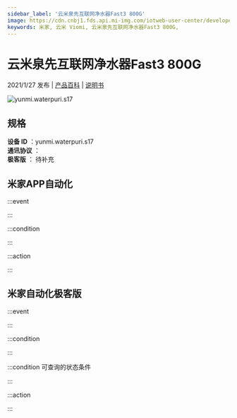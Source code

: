 ```yaml
---
sidebar_label: '云米泉先互联网净水器Fast3 800G'
image: https://cdn.cnbj1.fds.api.mi-img.com/iotweb-user-center/developer_16790478400876TSCKh0a.png?GalaxyAccessKeyId=AKVGLQWBOVIRQ3XLEW&Expires=9223372036854775807&Signature=rlRHPPaB07DjPw4okgFredaddMU=
keywords: 米家, 云米 Viomi, 云米泉先互联网净水器Fast3 800G, 
---
```

# 云米泉先互联网净水器Fast3 800G

2021/1/27 发布 | [产品百科](https://home.mi.com/webapp/content/baike/product/index.html?model=yunmi.waterpuri.s17/) | [说明书](https://home.mi.com/views/introduction.html?model=yunmi.waterpuri.s17&region=cn)

![yunmi.waterpuri.s17](https://cdn.cnbj1.fds.api.mi-img.com/iotweb-user-center/developer_16790478400876TSCKh0a.png?GalaxyAccessKeyId=AKVGLQWBOVIRQ3XLEW&Expires=9223372036854775807&Signature=rlRHPPaB07DjPw4okgFredaddMU=)

## 规格  
> 
**设备 ID** ：yunmi.waterpuri.s17  
**通讯协议** ：  
**极客版**  ： 待补充 


## 米家APP自动化  

:::event  

:::

:::condition  

:::

:::action   

:::

## 米家自动化极客版  

:::event  

:::

:::condition  

:::

:::condition 可查询的状态条件  

:::

:::action  

:::

        
